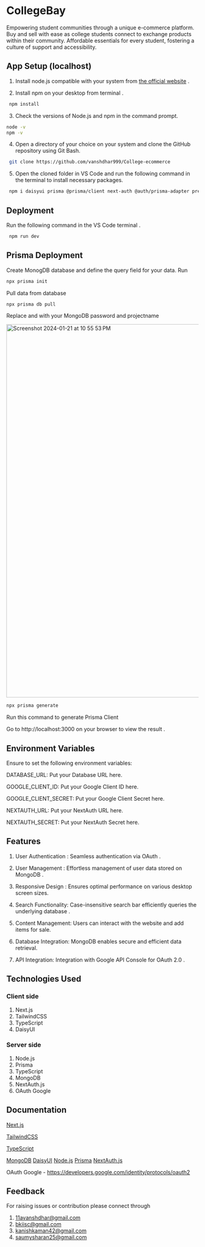 # CollegeBay

Empowering student communities through a unique e-commerce platform. Buy and sell with ease as college students connect to exchange products within their community. Affordable essentials for every student, fostering a culture of support and accessibility.

## App Setup (localhost)

1. Install node.js compatible with your system from [the official website](https://nodejs.org/en/download) . 

2. Install npm on your desktop from terminal .
```bash
 npm install
  ```


 3. Check the versions of Node.js and npm in the command prompt.
  
  ```bash
 node -v
npm -v
  ```



4. Open a directory of your choice on your system and clone the GitHub repository using Git Bash.

```bash
 git clone https://github.com/vanshdhar999/College-ecommerce
  ```
5. Open the cloned folder in VS Code and run the following command in the terminal to install necessary packages.
```bash
 npm i daisyui prisma @prisma/client next-auth @auth/prisma-adapter prettier eslint-config-prettier prettier-plugin-tailwindcss
  ```



## Deployment 
Run the following command in the VS Code terminal .

```bash
 npm run dev
  ```

## Prisma Deployment 
Create MonogDB database and define the query field for your data.
Run 
```bash
npx prisma init
```
Pull data from database 
```bash
npx prisma db pull
```
Replace <password> and <projectname> with your MongoDB password and projectname

<img width="977" alt="Screenshot 2024-01-21 at 10 55 53 PM" src="https://github.com/vanshdhar999/College-ecommerce/assets/118869994/05b0677d-4b62-499a-be80-b55a572d1fee">

```bash
npx prisma generate
```
Run this command to generate Prisma Client 


Go to http://localhost:3000 on your browser to view the result .

## Environment Variables 
Ensure to set the following environment variables:

DATABASE_URL: Put your Database URL here.

GOOGLE_CLIENT_ID: Put your Google Client ID here.

GOOGLE_CLIENT_SECRET: Put your Google Client Secret here.

NEXTAUTH_URL: Put your NextAuth URL here.

NEXTAUTH_SECRET: Put your NextAuth Secret here.


## Features 


1. User Authentication : Seamless authentication via OAuth .

2. User Management : Effortless management of user data stored on MongoDB .

3. Responsive Design : Ensures optimal performance on various desktop screen sizes. 


4. Search Functionality: Case-insensitive search bar efficiently queries the underlying database .


5. Content Management: Users can interact with the website and add items for sale.

6. Database Integration: MongoDB enables secure and efficient data retrieval.

7. API Integration: Integration with Google API Console for OAuth 2.0 .











## Technologies Used

### Client side 
1. Next.js
2. TailwindCSS
3. TypeScript
4. DaisyUI 

### Server side 
1. Node.js
2. Prisma
3. TypeScript
4. MongoDB
5. NextAuth.js
6. OAuth Google

## Documentation

[Next.js](https://nextjs.org/docs)

[TailwindCSS](https://v2.tailwindcss.com/docs)

[TypeScript](https://www.typescriptlang.org/docs/)

[MongoDB](https://www.mongodb.com/docs/)
[DaisyUI](https://daisyui.com/)
[Node.js](https://nodejs.org/docs/latest/api/)
[Prisma](https://www.prisma.io/docs)
[NextAuth.js](https://next-auth.js.org/)



OAuth Google - https://developers.google.com/identity/protocols/oauth2

## Feedback 
For raising issues or contribution please connect through 

1. 11avanshdhar@gmail.com
2. bkiisc@gmail.com
3. kanishkaman42@gmail.com
4. saumysharan25@gmail.com





















